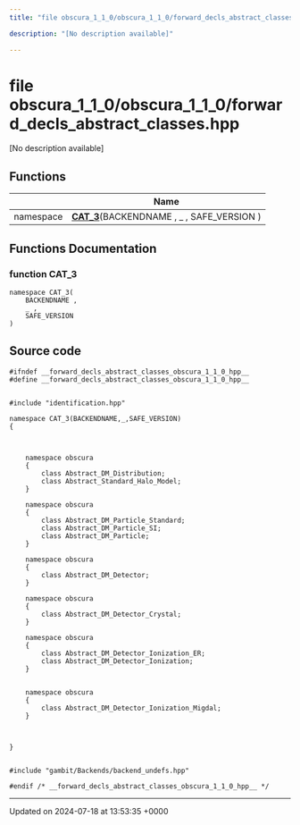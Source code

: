 ```yaml
---
title: "file obscura_1_1_0/obscura_1_1_0/forward_decls_abstract_classes.hpp"

description: "[No description available]"

---
```


# file obscura_1_1_0/obscura_1_1_0/forward_decls_abstract_classes.hpp

[No description available]

## Functions

|                | Name           |
| -------------- | -------------- |
| namespace | **[CAT_3](/documentation/code/files/obscura__1__1__0_2forward__decls__abstract__classes_8hpp/#function-cat-3)**(BACKENDNAME , _ , SAFE_VERSION ) |


## Functions Documentation

### function CAT_3

```
namespace CAT_3(
    BACKENDNAME ,
    _ ,
    SAFE_VERSION 
)
```




## Source code

```
#ifndef __forward_decls_abstract_classes_obscura_1_1_0_hpp__
#define __forward_decls_abstract_classes_obscura_1_1_0_hpp__


#include "identification.hpp"

namespace CAT_3(BACKENDNAME,_,SAFE_VERSION)
{
    
    
    
    namespace obscura
    {
        class Abstract_DM_Distribution;
        class Abstract_Standard_Halo_Model;
    }
    
    namespace obscura
    {
        class Abstract_DM_Particle_Standard;
        class Abstract_DM_Particle_SI;
        class Abstract_DM_Particle;
    }
    
    namespace obscura
    {
        class Abstract_DM_Detector;
    }
    
    namespace obscura
    {
        class Abstract_DM_Detector_Crystal;
    }
    
    namespace obscura
    {
        class Abstract_DM_Detector_Ionization_ER;
        class Abstract_DM_Detector_Ionization;
    }
    
    
    namespace obscura
    {
        class Abstract_DM_Detector_Ionization_Migdal;
    }
    
    
    
}


#include "gambit/Backends/backend_undefs.hpp"

#endif /* __forward_decls_abstract_classes_obscura_1_1_0_hpp__ */
```


-------------------------------

Updated on 2024-07-18 at 13:53:35 +0000
